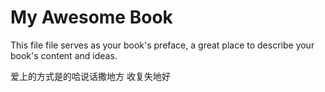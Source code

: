 # My Awesome Book

This file file serves as your book's preface, a great place to describe your book's content and ideas.





爱上的方式是的哈说话撒地方 收复失地好 

